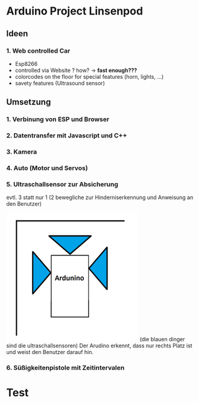 # Arduino Project Linsenpod
## **Ideen**
### 1. Web controlled Car
- Esp8266
- controlled via Website ? how? -> **fast enough???**
- colorcodes on the floor for special features (horn, lights, ...)
- savety features (Ultrasound sensor)


## **Umsetzung**
### 1. Verbinung von ESP und Browser
### 2. Datentransfer mit Javascript und C++
### 3. Kamera
### 4. Auto (Motor und Servos)
### 5. Ultraschallsensor zur Absicherung
evtl. 3 statt nur 1 (2 bewegliche zur Hinderniserkennung und Anweisung an den Benutzer)

<img src="bilder/ultraschallsensorEntwurf.png" alt="Mein Projektlogo" width="350">
(die blauen dinger sind die ultraschallsensoren)
Der Arudino erkennt, dass nur rechts Platz ist und weist den Benutzer darauf hin.

### 6. Süßigkeitenpistole mit Zeitintervalen

<h1>Test</h1>
